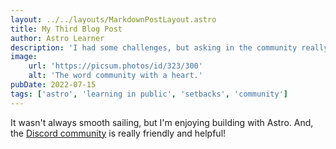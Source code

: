 ```yaml
---
layout: ../../layouts/MarkdownPostLayout.astro
title: My Third Blog Post
author: Astro Learner
description: 'I had some challenges, but asking in the community really helped!'
image: 
    url: 'https://picsum.photos/id/323/300'
    alt: 'The word community with a heart.'
pubDate: 2022-07-15
tags: ['astro', 'learning in public', 'setbacks', 'community']
---
```

It wasn't always smooth sailing, but I'm enjoying building with Astro. And, the [Discord community](https://astro.build/chat) is really friendly and helpful!
